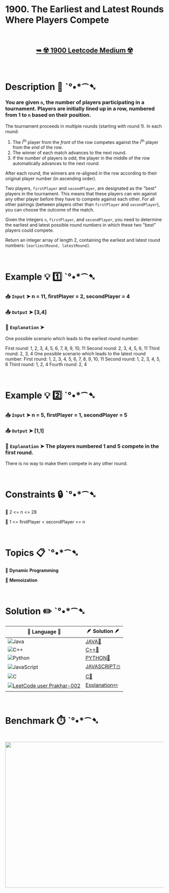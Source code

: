 # 1900. The Earliest and Latest Rounds Where Players Compete

</br>

<h2 align="center"> 

<a href="https://leetcode.com/problems/the-earliest-and-latest-rounds-where-players-compete/?envType=daily-question&envId=2025-07-12"><strong>➥ ☢️ 1900 Leetcode Medium ☢️ </strong></a>
</h2>

</br>

# Description 📜 ˋ°•*⁀➷

### You are given `n`, the number of players participating in a tournament. Players are initially lined up in a row, numbered from 1 to `n` based on their position.

The tournament proceeds in multiple rounds (starting with round 1). In each round:

1.  The i<sup>th</sup> player from the *front* of the row competes against the i<sup>th</sup> player from the *end* of the row.
2.  The winner of each match advances to the next round.
3.  If the number of players is odd, the player in the middle of the row automatically advances to the next round.

After each round, the winners are re-aligned in the row according to their original player number (in ascending order).

Two players, `firstPlayer` and `secondPlayer`, are designated as the "best" players in the tournament. This means that these players can win against any other player before they have to compete against each other. For all other pairings (between players other than `firstPlayer` and `secondPlayer`), you can choose the outcome of the match.

Given the integers `n`, `firstPlayer`, and `secondPlayer`, you need to determine the earliest and latest possible round numbers in which these two "best" players could compete.

Return an integer array of length 2, containing the earliest and latest round numbers: `[earliestRound, latestRound]`.

</br>

# Example 💡 1️⃣ ˋ°•*⁀➷

  ### 📥 `Input`  ➤ n = 11, firstPlayer = 2, secondPlayer = 4

  ### 📤 `Output`  ➤ [3,4]

  ### 🔦 `Explanation`  ➤
One possible scenario which leads to the earliest round number:

First round: 1, 2, 3, 4, 5, 6, 7, 8, 9, 10, 11
Second round: 2, 3, 4, 5, 6, 11
Third round: 2, 3, 4
One possible scenario which leads to the latest round number:
First round: 1, 2, 3, 4, 5, 6, 7, 8, 9, 10, 11
Second round: 1, 2, 3, 4, 5, 6
Third round: 1, 2, 4
Fourth round: 2, 4


</br>

# Example 💡 2️⃣ ˋ°•*⁀➷

  ### 📥 `Input` ➤ n = 5, firstPlayer = 1, secondPlayer = 5

  ### 📤 `Output`  ➤ [1,1]

  ### 🔦 `Explanation` ➤ The players numbered 1 and 5 compete in the first round.
There is no way to make them compete in any other round.

</br>

# Constraints 🔒 ˋ°•*⁀➷

🔹 2 <= n <= 28 </br>

🔹 1 <= firstPlayer < secondPlayer <= n </br>

</br>

# Topics 📋 ˋ°•*⁀➷

🔸 **Dynamic Programming**  </br>

🔸 **Memoization**  </br>

</br>

# Solution ✏️ ˋ°•*⁀➷

| 📒 Language 📒  | 🪶 Solution 🪶 |
| ------------- | ------------- |
|  ![Java](https://img.shields.io/badge/java-%23ED8B00.svg?style=for-the-badge&logo=openjdk&logoColor=white)  | [JAVA🍁]() |
|  ![C++](https://img.shields.io/badge/c++-%2300599C.svg?style=for-the-badge&logo=c%2B%2B&logoColor=white)  | [C++🎲]()  |
|  ![Python](https://img.shields.io/badge/python-3670A0?style=for-the-badge&logo=python&logoColor=ffdd54)    | [PYTHON🍰]() |
| ![JavaScript](https://img.shields.io/badge/javascript-%23323330.svg?style=for-the-badge&logo=javascript&logoColor=%23F7DF1E)   | [JAVASCRIPT☃️]() |
|   ![C](https://img.shields.io/badge/c-%2300599C.svg?style=for-the-badge&logo=c&logoColor=white)   | [C💖]()  |
| [![LeetCode user Prakhar-002](https://img.shields.io/badge/dynamic/json?style=for-the-badge&labelColor=black&color=%23ffa116&label=Solved&query=solvedOverTotal&url=https%3A%2F%2Fleetcode-badge.vercel.app%2Fapi%2Fusers%2FPrakhar-002&logo=leetcode&logoColor=yellow)](https://leetcode.com/Prakhar-002/)  | [Explanation✏️]() |

</br>

# Benchmark ⏱️ ˋ°•*⁀➷

<h1  align="center" >

<img src ="" width = "700px" height="462px" />

</h1>
